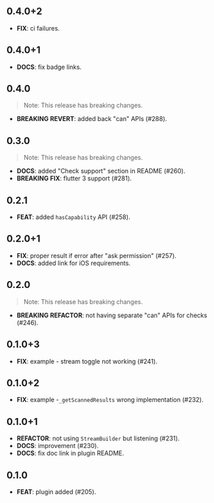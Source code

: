## 0.4.0+2

 - **FIX**: ci failures.

## 0.4.0+1

 - **DOCS**: fix badge links.

## 0.4.0

> Note: This release has breaking changes.

 - **BREAKING** **REVERT**: added back "can" APIs (#288).

## 0.3.0

> Note: This release has breaking changes.

 - **DOCS**: added "Check support" section in README (#260).
 - **BREAKING** **FIX**: flutter 3 support (#281).

## 0.2.1

 - **FEAT**: added `hasCapability` API (#258).

## 0.2.0+1

 - **FIX**: proper result if error after "ask permission" (#257).
 - **DOCS**: added link for iOS requirements.

## 0.2.0

> Note: This release has breaking changes.

 - **BREAKING** **REFACTOR**: not having separate "can" APIs for checks (#246).

## 0.1.0+3

 - **FIX**: example - stream toggle not working (#241).

## 0.1.0+2

 - **FIX**: example -`_getScannedResults` wrong implementation (#232).

## 0.1.0+1

 - **REFACTOR**: not using `StreamBuilder` but listening (#231).
 - **DOCS**: improvement (#230).
 - **DOCS**: fix doc link in plugin README.

## 0.1.0

 - **FEAT**: plugin added (#205).
